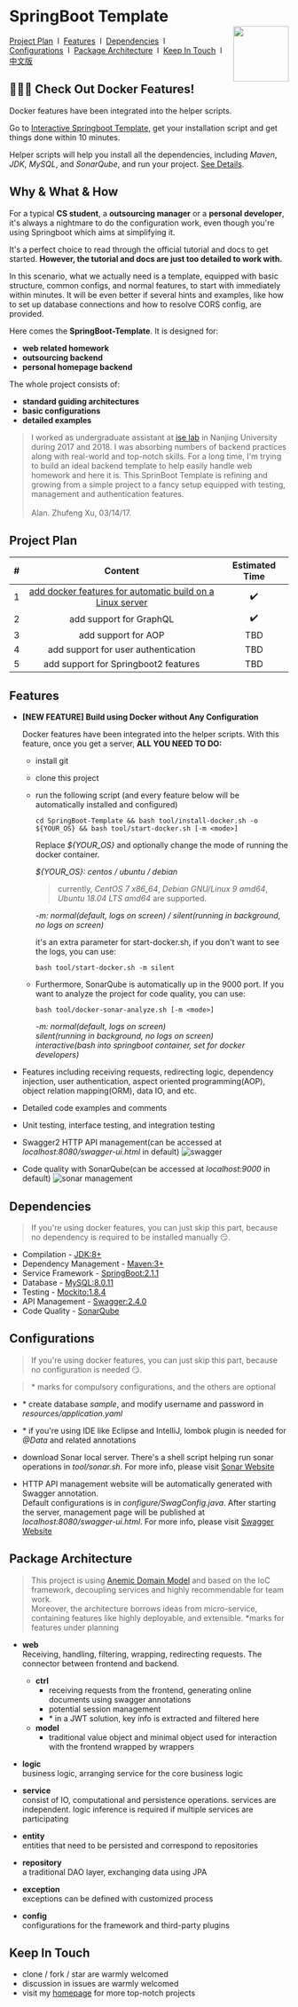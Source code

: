 # SpringBoot Template <img style="float:right;width:100px;padding-top:35px" src="https://img.shields.io/npm/l/vux.svg?style=flat-square" alt="">

[Project Plan](#project-plan)&nbsp;&nbsp;l&nbsp; 
[Features](#features)&nbsp;&nbsp;l&nbsp; 
[Dependencies](#dependencies)&nbsp;&nbsp;l&nbsp;  
[Configurations](#configurations)&nbsp;&nbsp;l&nbsp;
[Package Architecture](#package-architecture)&nbsp;&nbsp;l&nbsp; 
[Keep In Touch](#keep-in-touch)&nbsp;&nbsp;l&nbsp; 
[中文版](README-ZH.md) 

## :tada::tada::tada: Check Out Docker Features!
Docker features have been integrated into the helper scripts. 

Go to [Interactive Springboot Template](https://project.alan-zhufengxu.com/interactive-springboot-template/), 
get your installation script and get things done within 10 minutes. 

Helper scripts will help you install all the dependencies,  including *Maven*, *JDK*, *MySQL*, and *SonarQube*, and run your project.
[See Details](#features).


## Why & What & How
For a typical **CS student**, a **outsourcing manager** or a **personal developer**, it's always a nightmare to do the configuration work, even though you're using Springboot which aims at simplifying it.

It's a perfect choice to read through the official tutorial and docs to get started. **However, the tutorial and docs 
are just too detailed to work with.** 

In this scenario, what we actually need is a template, equipped with basic structure, common configs, 
and normal features, to start with immediately within minutes. It will be even better if several hints and examples, like 
how to set up database connections and how to resolve CORS config, are provided.

Here comes the **SpringBoot-Template**.
It is designed for: 
- **web related homework** 
- **outsourcing backend**
- **personal homepage backend**

The whole project consists of:
- **standard guiding architectures**
- **basic configurations**
- **detailed examples**

> I worked as undergraduate assistant at [ise lab](http://www.iselab.cn/) in Nanjing University during 2017 and 2018.
I was absorbing numbers of backend practices along with real-world and top-notch skills.
For a long time, I'm trying to build an ideal backend template to help easily handle web homework and here it is.
This SprinBoot Template is refining and growing from a simple project to a fancy setup equipped with testing, 
management and authentication features.\
\
Alan. Zhufeng Xu, 03/14/17.

## Project Plan
| #   |                      Content                     | Estimated Time |
|:---:|:------------------------------------------------:|:--------------:|
| 1   | [add docker features for automatic build on a Linux server](#features) |:heavy_check_mark:|
| 2   |              add support for GraphQL             |    :heavy_check_mark:   |
| 3   |                add support for AOP               |       TBD      |
| 4   |        add support for user authentication       |       TBD      |
| 5   |       add support for Springboot2 features       |       TBD      |

## Features
- **[NEW FEATURE] Build using Docker without Any Configuration**

    Docker features have been integrated into the helper scripts. With this feature, 
    once you get a server, 
    **ALL YOU NEED TO DO:** 
    - install git
    - clone this project 
    - run the following script (and every feature below will be automatically installed and configured)
        ```
        cd SpringBoot-Template && bash tool/install-docker.sh -o ${YOUR_OS} && bash tool/start-docker.sh [-m <mode>]
        ```
        Replace *${YOUR_OS}* and optionally change the mode of running the docker container.
        
        *${YOUR_OS}: centos / ubuntu / debian*
        > currently, *CentOS 7 x86_64*, *Debian GNU/Linux 9 amd64*, *Ubuntu 18.04 LTS amd64* are supported.
        
        *-m: normal(default, logs on screen) / silent(running in background, no logs on screen)*
        
        it's an extra parameter for start-docker.sh, if you don't want to see the logs, you can use:
        ```
        bash tool/start-docker.sh -m silent
        ```
        
    - Furthermore, SonarQube is automatically up in the 9000 port. If you want to analyze the project for code quality,
      you can use:
      
      ```
      bash tool/docker-sonar-analyze.sh [-m <mode>]
      ```
      *-m:  normal(default, logs on screen) <br>
      silent(running in background, no logs on screen) <br>
      interactive(bash into springboot container, set for docker developers)*
     
- Features including receiving requests, redirecting logic, dependency injection, user authentication, aspect oriented programming(AOP),
 object relation mapping(ORM), data IO, and etc. 
 
- Detailed code examples and comments

- Unit testing, interface testing, and integration testing

- Swagger2 HTTP API management(can be accessed at *localhost:8080/swagger-ui.html* in default)
![swagger](https://c1.staticflickr.com/5/4915/31726275207_42bb23af9c_h.jpg)

- Code quality with SonarQube(can be accessed at *localhost:9000* in default)
![sonar management](http://mooctest.oss-cn-shanghai.aliyuncs.com/resources/springboot-tmpl/sonar-management.png)

## Dependencies
> If you're using docker features, you can just skip this part, because no dependency is required to be installed manually :smirk:.
- Compilation - [JDK:8+](https://www.java.com/)
- Dependency Management - [Maven:3+](https://maven.apache.org/download.cgi)
- Service Framework - [SpringBoot:2.1.1](http://projects.spring.io/spring-boot/)
- Database - [MySQL:8.0.11](https://www.mysql.com/)
- Testing - [Mockito:1.8.4](http://site.mockito.org/)
- API Management - [Swagger:2.4.0](http://swagger.io/)
- Code Quality - [SonarQube](https://www.sonarqube.org/)

## Configurations
> If you're using docker features, you can just skip this part, because no configuration is needed :smirk:.

> \* marks for compulsory configurations, and the others are optional

- \* create database *sample*, and modify username and password in *resources/application.yaml*

- \* if you're using IDE like Eclipse and IntelliJ, lombok plugin is needed for *@Data* and related annotations

- download Sonar local server. There's a shell script helping run sonar operations in *tool/sonar.sh*. 
For more info, please visit [Sonar Website](https://www.sonarqube.org/)

- HTTP API management website will be automatically generated with Swagger annotation.  
Default configurations is in *configure/SwagConfig.java*. After starting the server, management page will be published
at *localhost:8080/swagger-ui.html*. For more info, please visit [Swagger Website](http://swagger.io/) 

## Package Architecture
> This project is using [Anemic Domain Model](https://martinfowler.com/bliki/AnemicDomainModel.html) and based on the IoC framework, 
decoupling services and highly recommendable for team work.\
Moreover, the architecture borrows ideas from micro-service, containing features like highly deployable, and extensible.
*marks for features under planning

- **web** \
    Receiving, handling, filtering, wrapping, redirecting requests. The connector between frontend and backend.
    - **ctrl**
        - receiving requests from the frontend, generating online documents using swagger annotations
        - potential session management
        - \* in a JWT solution, key info is extracted and filtered here
    - **model**
        - traditional value object and minimal object used for interaction with the frontend wrapped by wrappers
     
- **logic**\
    business logic, arranging service for the core business logic

- **service**\
    consist of IO, computational and persistence operations.
    services are independent.
    logic inference is required if multiple services are participating

- **entity**\
    entities that need to be persisted and correspond to repositories
    
- **repository**\
    a traditional DAO layer, exchanging data using JPA
    
- **exception**\
    exceptions can be defined with customized process
    
- **config**\
    configurations for the framework and third-party plugins

## Keep In Touch
- clone / fork / star are warmly welcomed
- discussion in issues are warmly welcomed
- visit my [homepage](https://www.alan-zhufengxu.com) for more top-notch projects